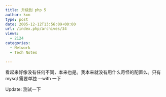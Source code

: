 ```yaml
---
title: 升级到 php 5
author: kxn
type: post
date: 2005-12-12T13:56:09+00:00
url: /index.php/archives/34
views:
  - 2124
categories:
  - Network
  - Tech Notes

---
```

看起来好像没有任何不同，本来也是。我本来就没有用什么奇怪的配置么。只有 mysql 需要单独 --with 一下

Update: 测试一下